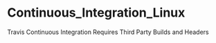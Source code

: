 # Continuous_Integration_Linux
Travis Continuous Integration Requires Third Party Builds and Headers
